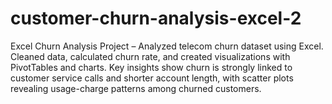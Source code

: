 # customer-churn-analysis-excel-2
Excel Churn Analysis Project – Analyzed telecom churn dataset using Excel. Cleaned data, calculated churn rate, and created visualizations with PivotTables and charts. Key insights show churn is strongly linked to customer service calls and shorter account length, with scatter plots revealing usage-charge patterns among churned customers.
